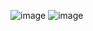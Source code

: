 ![image](https://github.com/user-attachments/assets/b5571503-54a3-4697-aea1-299e645b5a3f)
![image](https://github.com/user-attachments/assets/8d327fd0-bbd7-41a9-a600-b96d97ae0770)
